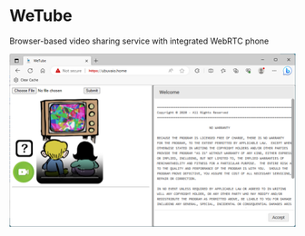 # WeTube
Browser-based video sharing service with integrated WebRTC phone

<img width=600 src=https://github.com/glmck13/WeTube/blob/main/wetube.png>  
